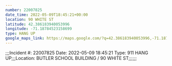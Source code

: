```yaml
---
number: 22007825
date_time: 2022-05-09T18:45:21+00:00
location: 90 WHITE ST
latitude: 42.386183940053996
longitude: -71.18784523158699
type: HANG UP
google_maps_link: https://maps.google.com/?q=42.386183940053996,-71.18784523158699
---
```


;;;Incident #: 22007825  Date: 2022-05-09 18:45:21   Type: 911 HANG UP;;;Location: BUTLER SCHOOL BUILDING / 90 WHITE ST;;;;;;
